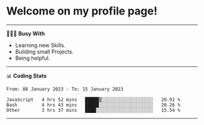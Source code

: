 # Welcome on my profile page!
<!-- print(("dralla"[::-1]+"s").capitalize()) -->

---
👨🏻‍💻 **Busy With**
* Learning new Skills.
* Building small Projects.
* Being helpful.

---
📊 **Coding Stats**
<!--START_SECTION:waka-->

```text
From: 08 January 2023 - To: 15 January 2023

JavaScript   4 hrs 52 mins   █████▒░░░░░░░░░░░░░░░░░░░   20.91 %
Bash         4 hrs 43 mins   █████░░░░░░░░░░░░░░░░░░░░   20.26 %
Other        3 hrs 37 mins   ████░░░░░░░░░░░░░░░░░░░░░   15.54 %
```

<!--END_SECTION:waka-->
---
